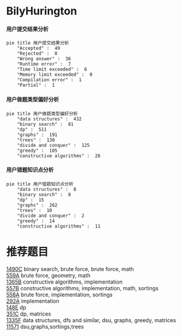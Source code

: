 # BilyHurington

<!-- tabs:start -->



#### **用户提交结果分析**

```mermaid
pie title 用户提交结果分析
    "Accepted" :  49
    "Rejected" :  0
    "Wrong answer" :  36
    "Runtime error" :  7
    "Time limit exceeded" :  6
    "Memory limit exceeded" :  0
    "Compilation error" :  1
    "Partial" :  1
```

#### **用户做题类型偏好分析**

```mermaid
pie title 用户做题类型偏好分析
    "data structures" :  432
    "binary search" :  81
    "dp" :  511
    "graphs" :  191
    "trees" :  130
    "divide and conquer" :  125
    "greedy" :  105
    "constructive algorithms" :  26
```
#### **用户错题知识点分析**

```mermaid
pie title 用户错题知识点分析
    "data structures" :  8
    "binary search" :  8
    "dp" :  15
    "graphs" :  262
    "trees" :  10
    "divide and conquer" :  2
    "greedy" :  14
    "constructive algorithms" :  11
```



<!-- tabs:end -->
# 推荐题目
[1490C](https://codeforces.com/contest/1490/problem/C)		binary search,
                        brute force,
                        brute force,
                        math		  
[559A](https://codeforces.com/contest/559/problem/A)		brute force,
                        geometry,
                        math		  
[1365B](https://codeforces.com/contest/1365/problem/B)		constructive algorithms,
                        implementation		  
[557B](https://codeforces.com/contest/557/problem/B)		constructive algorithms,
                        implementation,
                        math,
                        sortings		  
[558A](https://codeforces.com/contest/558/problem/A)		brute force,
                        implementation,
                        sortings		  
[292A](https://codeforces.com/contest/292/problem/A)		implementation		  
[148E](https://codeforces.com/contest/148/problem/E)		dp		  
[351C](https://codeforces.com/contest/351/problem/C)		dp,
                        matrices		  
[1335F](https://codeforces.com/contest/1335/problem/F)		data structures,
                        dfs and similar,
                        dsu,
                        graphs,
                        greedy,
                        matrices		  
[11571](https://codeforces.com/contest/1157/problem/1)		dsu,graphs,sortings,trees		  
